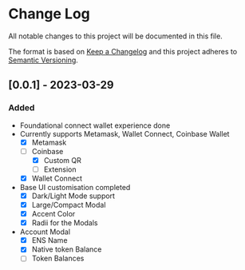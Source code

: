 # Change Log
All notable changes to this project will be documented in this file.

The format is based on [Keep a Changelog](http://keepachangelog.com/)
and this project adheres to [Semantic Versioning](http://semver.org/).


## [0.0.1] - 2023-03-29

### Added
- Foundational connect wallet experience done
- Currently supports Metamask, Wallet Connect, Coinbase Wallet
  - [x] Metamask
  - [ ] Coinbase
    - [x] Custom QR
    - [ ] Extension 
  - [x] Wallet Connect
- Base UI customisation completed
  - [x] Dark/Light Mode support
  - [x] Large/Compact Modal
  - [x] Accent Color
  - [x] Radii for the Modals   
- Account Modal
  - [x] ENS Name
  - [x] Native token Balance
  - [ ] Token Balances 
